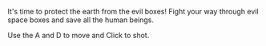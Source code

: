 It's time to protect the earth from the evil boxes!
Fight your way through evil space boxes and save all the human beings.

Use the A and D to move and Click to shot.